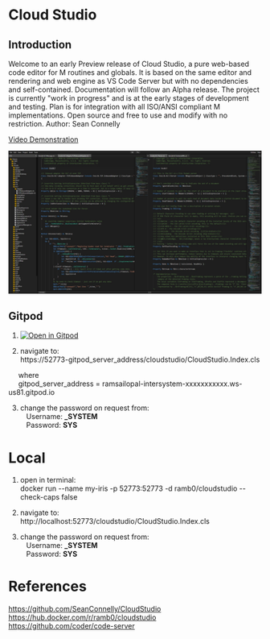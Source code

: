 # Cloud Studio

## Introduction

Welcome to an early Preview release of Cloud Studio, a pure web-based code editor for M routines and globals. It is based on the same editor and rendering and web engine as VS Code Server but with no dependencies and self-contained. Documentation will follow an Alpha release. The project is currently "work in progress" and is at the early stages of development and testing. Plan is for integration with all ISO/ANSI compliant M implementations.  Open source and free to use and modify with no restriction. Author:  Sean Connelly 

[Video Demonstration](https://www.youtube.com/watch?v=Am6QAvrPPPg)

![Cloud Studio Demonstration](./npc/Screeshot.jpg)


## Gitpod
1.  [![Open in Gitpod](https://gitpod.io/button/open-in-gitpod.svg)](https://gitpod.io/#https://github.com/RamSailopal/Intersystems-CloudStudio)  
 
2. navigate to:  
https://52773-gitpod_server_address/cloudstudio/CloudStudio.Index.cls
  
&nbsp;&nbsp;&nbsp;&nbsp;  where  
&nbsp;&nbsp;&nbsp;&nbsp;  gitpod_server_address = ramsailopal-intersystem-xxxxxxxxxxx.ws-us81.gitpod.io  

3. change the password on request from:  
&nbsp;&nbsp;  Username: **_SYSTEM**  
&nbsp;&nbsp;  Password: **SYS**  

# Local
1. open in terminal:  
docker run --name my-iris -p 52773:52773 -d ramb0/cloudstudio --check-caps false

2. navigate to:  
http://localhost:52773/cloudstudio/CloudStudio.Index.cls

3. change the password on request from:  
&nbsp;&nbsp;  Username: **_SYSTEM**  
&nbsp;&nbsp;  Password: **SYS**  


# References  
https://github.com/SeanConnelly/CloudStudio  
https://hub.docker.com/r/ramb0/cloudstudio  
https://github.com/coder/code-server

